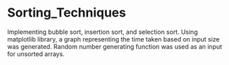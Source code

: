 # Sorting_Techniques
Implementing bubble sort, insertion sort, and selection sort. 
Using matplotlib library, a graph representing the time taken based on input size was generated.
Random number generating function was used as an input for unsorted arrays.
